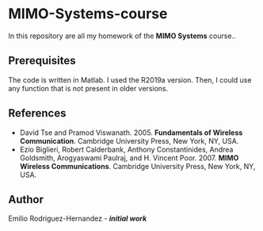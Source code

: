 # MIMO-Systems-course

In this repository are all my homework of the **MIMO Systems** course.. 

## Prerequisites

The code is written in Matlab. I used the R2019a version. Then, I could use any function that is not present in older versions.  

## References

* David Tse and Pramod Viswanath. 2005. **Fundamentals of Wireless Communication**. Cambridge University Press, New York, NY, USA.
* Ezio Biglieri, Robert Calderbank, Anthony Constantinides, Andrea Goldsmith, Arogyaswami Paulraj, and H. Vincent Poor. 2007. **MIMO Wireless Communications**. Cambridge University Press, New York, NY, USA.

## Author

Emilio Rodriguez-Hernandez - ***initial work*** 

